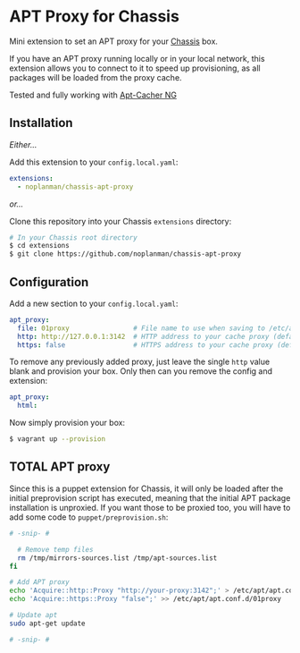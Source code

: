 # APT Proxy for Chassis

Mini extension to set an APT proxy for your [Chassis][1] box.

If you have an APT proxy running locally or in your local network, this extension allows you to connect to it to speed up provisioning, as all packages will be loaded from the proxy cache.

Tested and fully working with [Apt-Cacher NG][2]

## Installation

*Either...*

Add this extension to your `config.local.yaml`:

```yaml
extensions:
  - noplanman/chassis-apt-proxy
```

*or...*

Clone this repository into your Chassis `extensions` directory:

```sh
# In your Chassis root directory
$ cd extensions
$ git clone https://github.com/noplanman/chassis-apt-proxy
```

## Configuration

Add a new section to your `config.local.yaml`:

```yaml
apt_proxy:
  file: 01proxy                # File name to use when saving to /etc/apt/apt.conf.d (default: 01proxy)
  http: http://127.0.0.1:3142  # HTTP address to your cache proxy (default: false)
  https: false                 # HTTPS address to your cache proxy (default: false)
```

To remove any previously added proxy, just leave the single `http` value blank and provision your box. Only then can you remove the config and extension:
```yaml
apt_proxy:
  html:
```

Now simply provision your box:
```sh
$ vagrant up --provision
```

## TOTAL APT proxy

Since this is a puppet extension for Chassis, it will only be loaded after the initial preprovision script has executed, meaning that the initial APT package installation is unproxied.
If you want those to be proxied too, you will have to add some code to `puppet/preprovision.sh`:
```bash
# -snip- #

  # Remove temp files
  rm /tmp/mirrors-sources.list /tmp/apt-sources.list
fi

# Add APT proxy
echo 'Acquire::http::Proxy "http://your-proxy:3142";' > /etc/apt/apt.conf.d/01proxy
echo 'Acquire::https::Proxy "false";' >> /etc/apt/apt.conf.d/01proxy

# Update apt
sudo apt-get update

# -snip- #
```

[1]: https://github.com/Chassis/Chassis "Chassis on GitHub"
[2]: https://www.unix-ag.uni-kl.de/~bloch/acng/ "Apt-Cacher NG"

